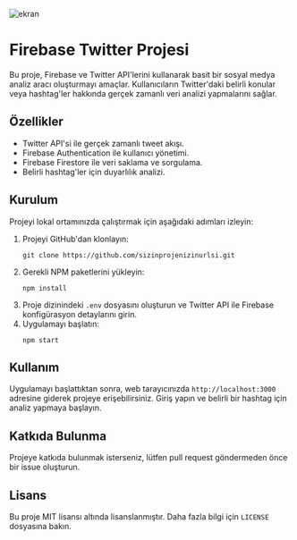 ![ekran](https://github.com/volkanbasaran1/twitter-clone/assets/76842256/3248aa26-02f8-455f-8849-d8023322e2be)
<!DOCTYPE html>
<html lang="tr">
<head>
    <meta charset="UTF-8">
    <meta name="viewport" content="width=device-width, initial-scale=1.0">
</head>
<body>
    <h1>Firebase Twitter Projesi</h1>
    <p>Bu proje, Firebase ve Twitter API'lerini kullanarak basit bir sosyal medya analiz aracı oluşturmayı amaçlar. Kullanıcıların Twitter'daki belirli konular veya hashtag'ler hakkında gerçek zamanlı veri analizi yapmalarını sağlar.</p>
        <h2>Özellikler</h2>
    <ul>
        <li>Twitter API'si ile gerçek zamanlı tweet akışı.</li>
        <li>Firebase Authentication ile kullanıcı yönetimi.</li>
        <li>Firebase Firestore ile veri saklama ve sorgulama.</li>
        <li>Belirli hashtag'ler için duyarlılık analizi.</li>
    </ul>
        <h2>Kurulum</h2>
    <p>Projeyi lokal ortamınızda çalıştırmak için aşağıdaki adımları izleyin:</p>
    <ol>
        <li>Projeyi GitHub'dan klonlayın:</li>
        <pre><code>git clone https://github.com/sizinprojenizinurlsi.git</code></pre>
        <li>Gerekli NPM paketlerini yükleyin:</li>
        <pre><code>npm install</code></pre>
        <li>Proje dizinindeki <code>.env</code> dosyasını oluşturun ve Twitter API ile Firebase konfigürasyon detaylarını girin.</li>
        <li>Uygulamayı başlatın:</li>
        <pre><code>npm start</code></pre>
    </ol>
        <h2>Kullanım</h2>
    <p>Uygulamayı başlattıktan sonra, web tarayıcınızda <code>http://localhost:3000</code> adresine giderek projeye erişebilirsiniz. Giriş yapın ve belirli bir hashtag için analiz yapmaya başlayın.</p>
        <h2>Katkıda Bulunma</h2>
    <p>Projeye katkıda bulunmak isterseniz, lütfen pull request göndermeden önce bir issue oluşturun.</p>
        <h2>Lisans</h2>
    <p>Bu proje MIT lisansı altında lisanslanmıştır. Daha fazla bilgi için <code>LICENSE</code> dosyasına bakın.</p>
</body>
</html>

